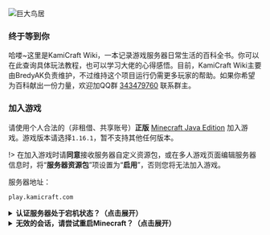 ![巨大鸟居](https://ae01.alicdn.com/kf/Hedf2cd0ec99d422aa1967da1ced283a8k.jpg "巨大鸟居")

### 终于等到你

哈喽~这里是KamiCraft Wiki，一本记录游戏服务器日常生活的百科全书。你可以在此查询具体玩法教程，也可以学习大佬的心得感悟。目前，KamiCraft Wiki主要由BredyAK负责维护，不过维持这个项目运行仍需更多玩家的帮助。如果你希望为百科献出一份力量，欢迎加QQ群 [343479760](https://qm.qq.com/cgi-bin/qm/qr?k=1-nDN-_FuZIBu7GC08CCSlILubhbgfUd "点击唤起QQ加群") 联系群主。

### 加入游戏

请使用个人合法的（非租借、共享账号）**正版** [Minecraft Java Edition](https://www.minecraft.net/zh-hans/store/minecraft-java-edition "点击跳转至Minecraft Java Edition官方商店") 加入游戏。游戏版本请选择`1.16.1`，暂不支持其他任何版本。

!> 在加入游戏时请**同意**接收服务器自定义资源包，或在多人游戏页面编辑服务器信息时，将“**服务器资源包**”项设置为“**启用**”，否则您将无法加入游戏。

服务器地址：

```
play.kamicraft.com
```

<details>
<summary><b>认证服务器处于宕机状态？（点击展开）</b></summary>

在连接到正版服务器的过程中，Mojang需要对您的客户端合法性进行检验。而由于大陆地区网络偶尔会出现与验证服务器断开连接的情况，您可能碰巧遭遇了此情况。这不是您客户端的问题，也不是服务器出现了网络故障，您需要做的只是稍等一会儿，然后再次加入服务器即可。

</details>

<details>
<summary><b>无效的会话，请尝试重启Minecraft？（点击展开）</b></summary>

出现此信息代表您的客户端未能通过Mojang正版账号检测，这可能是由于您使用了盗版客户端，或未登入正版账号导致。
如果您是正版用户，出现这种情况可能是由于您使用了VPN等原因使网络状态发生了变化，导致您的登录信息失效。请尝试重启客户端后重新连接服务器。

</details>
